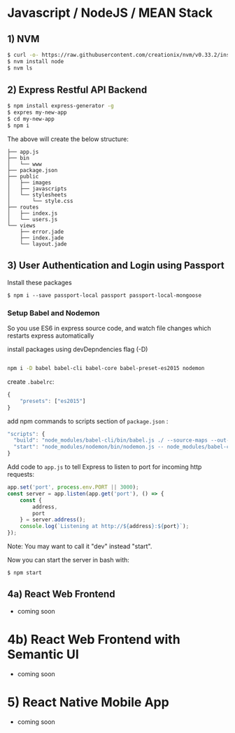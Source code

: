 # Javascript / NodeJS / MEAN Stack 

## 1) NVM
```sh
$ curl -o- https://raw.githubusercontent.com/creationix/nvm/v0.33.2/install.sh | bash
$ nvm install node
$ nvm ls
```

## 2) Express Restful API Backend

```sh
$ npm install express-generator -g
$ expres my-new-app
$ cd my-new-app
$ npm i
```

The above will create the below structure:
```
├── app.js
├── bin
│   └── www
├── package.json
├── public
│   ├── images
│   ├── javascripts
│   └── stylesheets
│       └── style.css
├── routes
│   ├── index.js
│   └── users.js
└── views
    ├── error.jade
    ├── index.jade
    └── layout.jade
```

## 3) User Authentication and Login using Passport

Install these packages
```
$ npm i --save passport-local passport passport-local-mongoose
```


### Setup Babel and Nodemon
So you use ES6 in express source code, and watch file changes which restarts express automatically

install packages using devDepndencies flag (-D)
```sh

npm i -D babel babel-cli babel-core babel-preset-es2015 nodemon
```
create `.babelrc`:
```js
{
    "presets": ["es2015"]
}
```

add npm commands to scripts section of `package.json` :
```js
"scripts": {
  "build": "node_modules/babel-cli/bin/babel.js ./ --source-maps --out-dir dist",
  "start": "node_modules/nodemon/bin/nodemon.js -- node_modules/babel-cli/bin/babel-node.js server.js"
}
```

Add code to `app.js` to tell Express to listen to port for incoming http requests:
```js
app.set('port', process.env.PORT || 3000);
const server = app.listen(app.get('port'), () => {
    const {
        address,
        port
    } = server.address();
    console.log(`Listening at http://${address}:${port}`);
});
```

Note: You may want to call it "dev" instead "start".


Now you can start the server in bash with: 
```
$ npm start
```

## 4a) React Web Frontend

- coming soon

# 4b) React Web Frontend with Semantic UI

- coming soon

# 5) React Native Mobile App

- coming soon
